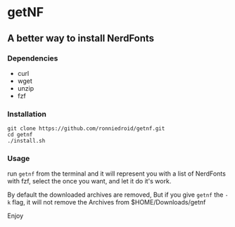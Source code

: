 # getNF

## A better way to install NerdFonts

### Dependencies

- curl
- wget
- unzip
- fzf

### Installation
```
git clone https://github.com/ronniedroid/getnf.git
cd getnf
./install.sh
```
### Usage

run `getnf` from the terminal and it will represent you with a list of NerdFonts with fzf, select the once you want, and let it do it's work.

By default the downloaded archives are removed, But if you give `getnf` the `-k` flag, it will not remove the Archives from $HOME/Downloads/getnf

Enjoy
